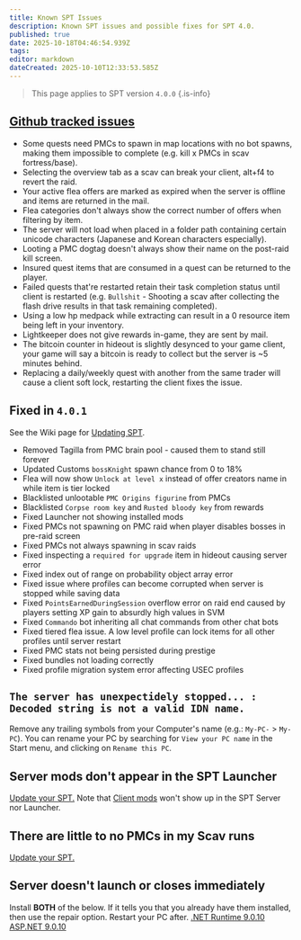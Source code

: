 ```yaml
---
title: Known SPT Issues
description: Known SPT issues and possible fixes for SPT 4.0.
published: true
date: 2025-10-18T04:46:54.939Z
tags: 
editor: markdown
dateCreated: 2025-10-10T12:33:53.585Z
---
```


> This page applies to SPT version `4.0.0`
{.is-info}

## [Github tracked issues](<https://github.com/sp-tarkov/build/wiki/Known-SPT-issues>)
- Some quests need PMCs to spawn in map locations with no bot spawns, making them impossible to complete (e.g. kill x PMCs in scav fortress/base).
- Selecting the overview tab as a scav can break your client, alt+f4 to revert the raid.
- Your active flea offers are marked as expired when the server is offline and items are returned in the mail.
- Flea categories don't always show the correct number of offers when filtering by item.
- The server will not load when placed in a folder path containing certain unicode characters (Japanese and Korean characters especially).
- Looting a PMC dogtag doesn't always show their name on the post-raid kill screen.
- Insured quest items that are consumed in a quest can be returned to the player.
- Failed quests that're restarted retain their task completion status until client is restarted (e.g. `Bullshit` - Shooting a scav after collecting the flash drive results in that task remaining completed).
- Using a low hp medpack while extracting can result in a 0 resource item being left in your inventory.
- Lightkeeper does not give rewards in-game, they are sent by mail.
- The bitcoin counter in hideout is slightly desynced to your game client, your game will say a bitcoin is ready to collect but the server is ~5 minutes behind.
- Replacing a daily/weekly quest with another from the same trader will cause a client soft lock, restarting the client fixes the issue.

## Fixed in `4.0.1`
See the Wiki page for [Updating SPT](/Updating_SPT).
- Removed Tagilla from PMC brain pool - caused them to stand still forever
- Updated Customs `bossKnight` spawn chance from 0 to 18%
- Flea will now show `Unlock at level x` instead of offer creators name in while item is tier locked
- Blacklisted unlootable `PMC Origins figurine` from PMCs
- Blacklisted `Corpse room key` and `Rusted bloody key` from rewards
- Fixed Launcher not showing installed mods
- Fixed PMCs not spawning on PMC raid when player disables bosses in pre-raid screen
- Fixed PMCs not always spawning in scav raids
- Fixed inspecting a `required for upgrade` item in hideout causing server error
- Fixed index out of range on probability object array error
- Fixed issue where profiles can become corrupted when server is stopped while saving data
- Fixed `PointsEarnedDuringSession` overflow error on raid end caused by players setting XP gain to absurdly high values in SVM
- Fixed `Commando` bot inheriting all chat commands from other chat bots
- Fixed tiered flea issue. A low level profile can lock items for all other profiles until server restart
- Fixed PMC stats not being persisted during prestige
- Fixed bundles not loading correctly
- Fixed profile migration system error affecting USEC profiles

## `The server has unexpectidely stopped... : Decoded string is not a valid IDN name.`
Remove any trailing symbols from your Computer's name (e.g.: `My-PC-` > `My-PC`). You can rename your PC by searching for `View your PC name` in the Start menu, and clicking on `Rename this PC`.

## Server mods don't appear in the SPT Launcher
[Update your SPT.](/Updating_SPT)
Note that [Client mods](/Mod_Types) won't show up in the SPT Server nor Launcher.

## There are little to no PMCs in my Scav runs
[Update your SPT.](/Updating_SPT)

## Server doesn't launch or closes immediately
Install **BOTH** of the below. If it tells you that you already have them installed, then use the repair option. Restart your PC after. 
[.NET Runtime 9.0.10](<https://dotnet.microsoft.com/en-us/download/dotnet/thank-you/runtime-desktop-9.0.10-windows-x64-installer>) 
[ASP.NET 9.0.10](<https://dotnet.microsoft.com/en-us/download/dotnet/thank-you/runtime-aspnetcore-9.0.10-windows-x64-installer>)